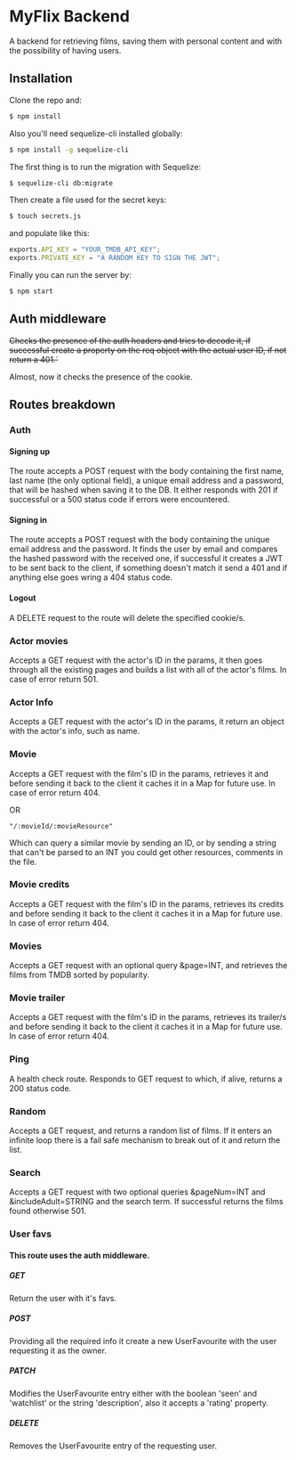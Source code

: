 # MyFlix Backend

A backend for retrieving films, saving them with personal content and with the possibility of having users.

## Installation

Clone the repo and:

```bash
$ npm install
```

Also you'll need sequelize-cli installed globally:

```bash
$ npm install -g sequelize-cli
```

The first thing is to run the migration with Sequelize:

```bash
$ sequelize-cli db:migrate
```

Then create a file used for the secret keys:

```bash
$ touch secrets.js
```

and populate like this:

```javascript
exports.API_KEY = "YOUR_TMDB_API_KEY";
exports.PRIVATE_KEY = "A RANDOM KEY TO SIGN THE JWT";
```

Finally you can run the server by:

```bash
$ npm start
```

## Auth middleware

~~Checks the presence of the auth headers and tries to decode it, if successful 
create a property on the req object with the actual user ID, if not return a 401.`~~

Almost, now it checks the presence of the cookie.

## Routes breakdown

### Auth

#### Signing up

The route accepts a POST request with the body containing the first name, last name (the only optional field), a unique email address and a password, that will be hashed when saving it to the DB. It either responds with 201 if successful or a 500 status code if errors were encountered.

#### Signing in

The route accepts a POST request with the body containing the unique email address and the password. It finds the user by email and compares the hashed password with the received one, if successful it creates a JWT to be sent back to the client, if something doesn't match it send a 401 and if anything else goes wring a 404 status code.

#### Logout
A DELETE request to the route will delete the specified cookie/s.
### Actor movies

Accepts a GET request with the actor's ID in the params, it then goes through all the existing pages and builds a list with all of the actor's films. In case of error return 501.

### Actor Info

Accepts a GET request with the actor's ID in the params, it return an object with
the actor's info, such as name.
### Movie

Accepts a GET request with the film's ID in the params, retrieves it and before sending it back to the client it caches it in a Map for future use. In case of error return 404.

OR

```
"/:movieId/:movieResource"
```

Which can query a similar movie by sending an ID, or by sending a string that can't be
parsed to an INT you could get other resources, comments in the file.

### Movie credits

Accepts a GET request with the film's ID in the params, retrieves its credits and before sending it back to the client it caches it in a Map for future use. In case of error return 404.

### Movies

Accepts a GET request with an optional query &page=INT, and retrieves the films from TMDB sorted by popularity.

### Movie trailer

Accepts a GET request with the film's ID in the params, retrieves its trailer/s and before sending it back to the client it caches it in a Map for future use. In case of error return 404.

### Ping

A health check route. Responds to GET request to which, if alive, returns a 200 status code.

### Random

Accepts a GET request, and returns a random list of films. If it enters an infinite loop there is a fail safe mechanism to break out of it and return the list.

### Search

Accepts a GET request with two optional queries &pageNum=INT and &includeAdult=STRING and the search term. If successful returns the films found otherwise 501.

### User favs

#### This route uses the auth middleware.

##### GET

Return the user with it's favs.

##### POST

Providing all the required info it create a new UserFavourite with the user requesting it as the owner.

##### PATCH

Modifies the UserFavourite entry either with the boolean 'seen' and 'watchlist' or the string 'description', also it accepts a 'rating' property.

##### DELETE

Removes the UserFavourite entry of the requesting user.
